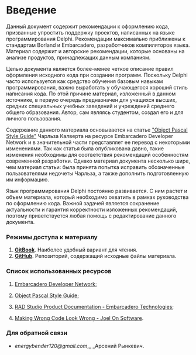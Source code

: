 # Введение

Данный документ содержит рекомендации к оформлению кода, призванные упростить поддержку проектов, написанных на языке программирования Delphi. Рекомендации максимально приближены к стандартам Borland и Embarcadero, разработчиков компиляторов языка. Материал содержит и авторские рекомендации, которые основаны на анализе продуктов, принадлежащих данным компаниям.

Целью документа является более-менее четкое описание правил оформления исходного кода при создании программ. Поскольку Delphi часто используется как средство обучения базовым навыкам программирования, важно выработать у обучающегося хороший стиль написания кода. По этой причине материал, изложенный в данном источнике, в первую очередь предназначен для учащихся высших, средних специальных учебных заведений и учреждений среднего общего образования. Автор, сам являясь студентом, создал его и для личного пользования.

Содержание данного материала основывается на статье ["Object Pascal Style Guide"](https://edn.embarcadero.com/article/10280) Чарльза Калверта на ресурсе Embarcadero Developer Network и в значительной части представляет ее перевод с некоторыми изменениями. Так как статья была опубликована давно, такие изменения необходимы для соответствия рекомендаций особенностям современной разработки. Однако материал документа несколько шире, чем материал статьи: была принята попытка исправить обозначенные пользователями недочеты Чарльза, а также дополнить подготовленную им информацию.

Язык программирования Delphi постоянно развивается. С ним растет и объем материала, который необходимо охватить в рамках руководства по оформлению кода. Важной задачей является сохранение актуальности и гарантия корректности изложенных рекомендаций, поэтому приветствуется любая помощь с редактирование данного документа.

### Режимы доступа к материалу

1. [**GitBook**](https://nrgb3nder.gitbooks.io/delphi-coding-style-guide/content/). Наиболее удобный вариант для чтения.
2. [**GitHub**](https://github.com/NRGb3nder/delphi-style-guide). Репозиторий, содержащий исходные файлы материала.

### Список использованных ресурсов

1. [Embarcadero Developer Network](https://edn.embarcadero.com/);

2. [Object Pascal Style Guide](https://edn.embarcadero.com/article/10280);

3. [RAD Studio Product Documentation - Embarcadero Technologies](http://docs.embarcadero.com/products/rad_studio/);

4. [Making Wrong Code Look Wrong - Joel On Software](https://www.joelonsoftware.com/2005/05/11/making-wrong-code-look-wrong/).

### Для обратной связи

* _energybender120@gmail.com_,_ _Арсений Рынкевич.



